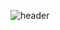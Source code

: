 <div align="LAFT">
  
![header](https://capsule-render.vercel.app/type=slice/api?text=Hello_World&animation=fadeIn)
</div>

